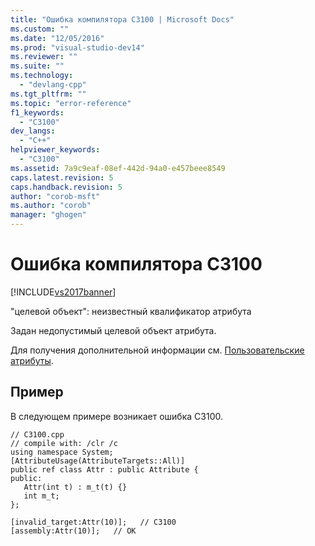 ```yaml
---
title: "Ошибка компилятора C3100 | Microsoft Docs"
ms.custom: ""
ms.date: "12/05/2016"
ms.prod: "visual-studio-dev14"
ms.reviewer: ""
ms.suite: ""
ms.technology: 
  - "devlang-cpp"
ms.tgt_pltfrm: ""
ms.topic: "error-reference"
f1_keywords: 
  - "C3100"
dev_langs: 
  - "C++"
helpviewer_keywords: 
  - "C3100"
ms.assetid: 7a9c9eaf-08ef-442d-94a0-e457beee8549
caps.latest.revision: 5
caps.handback.revision: 5
author: "corob-msft"
ms.author: "corob"
manager: "ghogen"
---
```

# Ошибка компилятора C3100
[!INCLUDE[vs2017banner](../../assembler/inline/includes/vs2017banner.md)]

"целевой объект": неизвестный квалификатор атрибута  
  
 Задан недопустимый целевой объект атрибута.  
  
 Для получения дополнительной информации см. [Пользовательские атрибуты](../../windows/user-defined-attributes-cpp-component-extensions.md).  
  
## Пример  
 В следующем примере возникает ошибка C3100.  
  
```  
// C3100.cpp  
// compile with: /clr /c  
using namespace System;  
[AttributeUsage(AttributeTargets::All)]  
public ref class Attr : public Attribute {  
public:  
   Attr(int t) : m_t(t) {}  
   int m_t;  
};  
  
[invalid_target:Attr(10)];   // C3100  
[assembly:Attr(10)];   // OK  
```